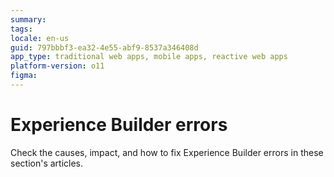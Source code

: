 ```yaml
---
summary:
tags:
locale: en-us
guid: 797bbbf3-ea32-4e55-abf9-8537a346408d
app_type: traditional web apps, mobile apps, reactive web apps
platform-version: o11
figma:
---
```


# Experience Builder errors

Check the causes, impact, and how to fix Experience Builder errors in these section's articles.

